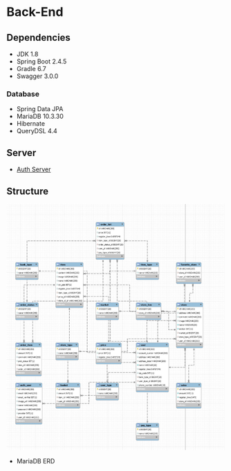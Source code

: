 # Back-End

## Dependencies
- JDK 1.8
- Spring Boot 2.4.5
- Gradle 6.7
- Swagger 3.0.0

### Database
- Spring Data JPA
- MariaDB 10.3.30
- Hibernate
- QueryDSL 4.4

## Server

- [Auth Server](./auth/README.md)

## Structure
![img_1.png](img_1.png)
- MariaDB ERD